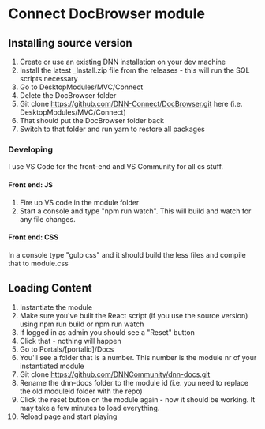 # Connect DocBrowser module

## Installing source version

1. Create or use an existing DNN installation on your dev machine
2. Install the latest \_Install.zip file from the releases - this will run the SQL scripts necessary
3. Go to DesktopModules/MVC/Connect
4. Delete the DocBrowser folder
5. Git clone https://github.com/DNN-Connect/DocBrowser.git here (i.e. DesktopModules/MVC/Connect)
6. That should put the DocBrowser folder back
7. Switch to that folder and run yarn to restore all packages

### Developing

I use VS Code for the front-end and VS Community for all cs stuff.

#### Front end: JS

1. Fire up VS code in the module folder
2. Start a console and type "npm run watch". This will build and watch for any file changes.

#### Front end: CSS

In a console type "gulp css" and it should build the less files and compile that to module.css

## Loading Content

1. Instantiate the module
2. Make sure you've built the React script (if you use the source version) using npm run build or npm run watch
3. If logged in as admin you should see a "Reset" button
4. Click that - nothing will happen
5. Go to Portals/\[portalid\]/Docs
6. You'll see a folder that is a number. This number is the module nr of your instantiated module
7. Git clone https://github.com/DNNCommunity/dnn-docs.git
8. Rename the dnn-docs folder to the module id (i.e. you need to replace the old moduleid folder with the repo)
9. Click the reset button on the module again - now it should be working. It may take a few minutes to load everything.
10. Reload page and start playing
